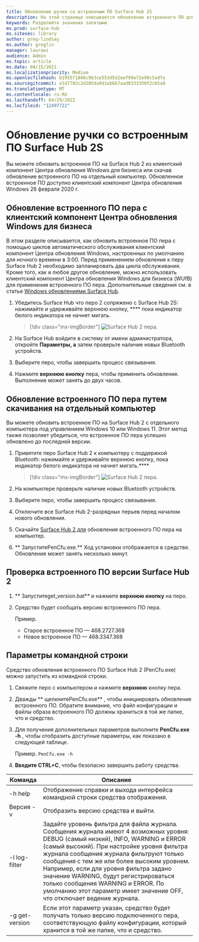 ```yaml
---
title: Обновление ручки со встроенным ПО Surface Hub 2S
description: На этой странице описывается обновление встроенного ПО для пера Surface Hub 2.
keywords: Разделяйте значения запятыми
ms.prod: surface-hub
ms.sitesec: library
author: greg-lindsay
ms.author: greglin
manager: laurawi
audience: Admin
ms.topic: article
ms.date: 04/15/2021
ms.localizationpriority: Medium
ms.openlocfilehash: b1955f1806c963ce553d5d2eef99e72e90c5adfe
ms.sourcegitcommit: e1d7782c2d205da9d1eb6b7aad0333350f2cb5a8
ms.translationtype: MT
ms.contentlocale: ru-RU
ms.lasthandoff: 04/29/2022
ms.locfileid: "12497722"
---
```

# <a name="update-pen-firmware-on-surface-hub-2s"></a>Обновление ручки со встроенным ПО Surface Hub 2S

Вы можете обновить встроенное ПО на Surface Hub 2 из клиентский компонент Центра обновления Windows для бизнеса или скачав обновление встроенного ПО на отдельный компьютер. Обновленное встроенное ПО доступно клиентский компонент Центра обновления Windows 26 февраля 2020 г. 

## <a name="update-pen-firmware-using-windows-update-for-business"></a>Обновление встроенного ПО пера с клиентский компонент Центра обновления Windows для бизнеса

В этом разделе описывается, как обновить встроенное ПО пера с помощью циклов автоматического обслуживания клиентский компонент Центра обновления Windows, настроенных по умолчанию для ночного времени в 3:00. Перед применением обновления к перу Surface Hub 2 необходимо запланировать два цикла обслуживания. Кроме того, как и любое другое обновление, можно использовать клиентский компонент Центра обновления Windows для бизнеса (WUfB) для применения встроенного ПО пера. Дополнительные сведения см. в статье [Windows обновлениями Surface Hub](manage-windows-updates-for-surface-hub.md).

1. Убедитесь Surface Hub что перо 2 сопряжено с Surface Hub 2S: нажимайте и удерживайте верхнюю кнопку, **** пока индикатор белого индикатора не начнет мигать.

    > [!div class="mx-imgBorder"]
    > ![Surface Hub 2 пера.](images/sh2-pen-1.png)

2. На Surface Hub войдите в систему от имени администратора, откройте **Параметры, а** затем проверьте наличие новых Bluetooth устройств.

3. Выберите перо, чтобы завершить процесс связывания.

4. Нажмите **верхнюю кнопку** пера, чтобы применить обновление. Выполнение может занять до двух часов.

## <a name="update-pen-firmware-by-downloading-to-separate-pc"></a>Обновление встроенного ПО пера путем скачивания на отдельный компьютер

Вы можете обновить встроенное ПО на Surface Hub 2 с отдельного компьютера под управлением Windows 10 или Windows 11. Этот метод также позволяет убедиться, что встроенное ПО пера успешно обновлено до последней версии.

1. Привятите перо Surface Hub 2 к компьютеру с поддержкой Bluetooth: нажимайте и удерживайте верхнюю кнопку, пока индикатор белого индикатора не начнет мигать.****

    > [!div class="mx-imgBorder"]
    > ![Surface Hub 2 пера.](images/sh2-pen-1.png)

2. На компьютере проверьте наличие новых Bluetooth устройств.

3. Выберите перо, чтобы завершить процесс связывания.

4. Отключите все Surface Hub 2-разрядных перьев перед началом нового обновления.

5. Скачайте [Surface Hub 2 для](https://download.microsoft.com/download/8/3/F/83FD5089-D14E-42E3-AF7C-6FC36F80D347/Pen_Firmware_Tool.zip) обновления встроенного ПО пера на компьютер.

6. ** ЗапуститеPenCfu.exe.** Ход установки отображается в средстве. Обновление может занять несколько минут. 


## <a name="check-firmware-version-of-surface-hub-2-pen"></a>Проверка встроенного ПО версии Surface Hub 2

1. ** Запуститеget_version.bat** и нажмите **верхнюю кнопку** на перо.

2. Средство будет сообщать версию встроенного ПО пера. 

   Пример.
    - Старое встроенное ПО — 468.2727.368
    - Новое встроенное ПО — 468.3347.368

## <a name="command-line-options"></a>Параметры командной строки

Средство обновления встроенного ПО Surface Hub 2 (PenCfu.exe) можно запустить из командной строки.

1. Свяжите перо с компьютером и нажмите **верхнюю** кнопку пера.

2. Дважды ** щелкнитеPenCfu.exe** , чтобы инициировать обновление встроенного ПО. Обратите внимание, что файл конфигурации и файлы образа встроенного ПО должны храниться в той же папке, что и средство.

3. Для получения дополнительных параметров выполните **PenCfu.exe -h** , чтобы отобразить доступные параметры, как показано в следующей таблице.  

   Пример. `PenCfu.exe -h`

4. **Введите CTRL+C**, чтобы безопасно завершить работу средства.


| Команда | Описание |
| -------------- |---------------------------- |
| -h help        | Отображение справки и выхода интерфейса командной строки средства отображения. |
| Версия -v     | Отобразить версию средства и выйти. |
| -l log-filter  | Задайте уровень фильтра для файла журнала. Сообщения журнала имеют 4 возможных уровня: DEBUG (самый низкий), INFO, WARNING и ERROR (самый высокий). При настройке уровня фильтра журнала сообщения журнала фильтруют только сообщения с тем же или более высоким уровнем. Например, если для уровня фильтра задано значение WARNING, будут регистрироваться только сообщения WARNING и ERROR. По умолчанию этот параметр имеет значение OFF, что отключает ведение журнала. |
| -g get-version | Если этот параметр указан, средство будет получать только версию подключенного пера, соответствующую файлу конфигурации, который хранится в той же папке, что и средство.  |

